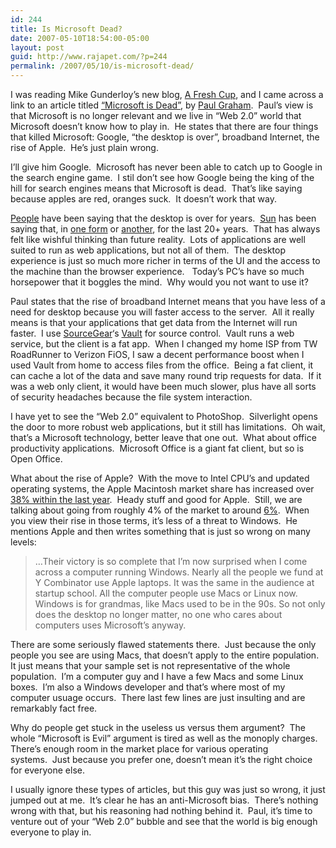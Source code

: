 ```yaml
---
id: 244
title: Is Microsoft Dead?
date: 2007-05-10T18:54:00-05:00
layout: post
guid: http://www.rajapet.com/?p=244
permalink: /2007/05/10/is-microsoft-dead/
---
```

I was reading Mike Gunderloy&#8217;s new blog, [A Fresh Cup](http://afreshcup.com/), and I came across a link to an article titled [&#8220;Microsoft is Dead&#8221;](http://www.paulgraham.com/microsoft.html), by [Paul Graham](http://en.wikipedia.org/wiki/Paul_Graham).  Paul&#8217;s view is that Microsoft is no longer relevant and we live in &#8220;Web 2.0&#8221; world that Microsoft doesn&#8217;t know how to play in.  He states that there are four things that killed Microsoft: Google, &#8220;the desktop is over&#8221;, broadband Internet, the rise of Apple.  He&#8217;s just plain wrong.

I&#8217;ll give him Google.  Microsoft has never been able to catch up to Google in the search engine game.  I stil don&#8217;t see how Google being the king of the hill for search engines means that Microsoft is dead.  That&#8217;s like saying because apples are red, oranges suck.  It doesn&#8217;t work that way.

[People](http://news.com.com/Change+is+in+the+air/2010-1071_3-5885975.html?tag=nefd.ac) have been saying that the desktop is over for years.  [Sun](http://www.sun.com/) has been saying that, in [one form](http://blogs.sun.com/jonathan/entry/the_network_is_the_computer) or [another](http://en.wikipedia.org/wiki/John_Gage), for the last 20+ years.  That has always felt like wishful thinking than future reality.  Lots of applications are well suited to run as web applications, but not all of them.  The desktop experience is just so much more richer in terms of the UI and the access to the machine than the browser experience.   Today&#8217;s PC&#8217;s have so much horsepower that it boggles the mind.  Why would you not want to use it?

Paul states that the rise of broadband Internet means that you have less of a need for desktop because you will faster access to the server.  All it really means is that your applications that get data from the Internet will run faster.  I use [SourceGear](http://www.sourcegear.com/)&#8216;s [Vault](http://www.sourcegear.com/vault/index.html) for source control.  Vault runs a web service, but the client is a fat app.  When I changed my home ISP from TW RoadRunner to Verizon FiOS, I saw a decent performance boost when I used Vault from home to access files from the office.  Being a fat client, it can cache a lot of the data and save many round trip requests for data.  If it was a web only client, it would have been much slower, plus have all sorts of security headaches because the file system interaction.  

I have yet to see the &#8220;Web 2.0&#8221; equivalent to PhotoShop.  Silverlight opens the door to more robust web applications, but it still has limitations.  Oh wait, that&#8217;s a Microsoft technology, better leave that one out.  What about office productivity applications.  Microsoft Office is a giant fat client, but so is Open Office.

What about the rise of Apple?  With the move to Intel CPU&#8217;s and updated operating systems, the Apple Macintosh market share has increased over [38% within the last year](http://www.macdailynews.com/index.php/weblog/comments/net_applications_apple_mac_market_share_at_621_percent_returns_to_growth/).  Heady stuff and good for Apple.  Still, we are talking about going from roughly 4% of the market to around [6%](http://macdailynews.com/index.php/weblog/comments/12806/).  When you view their rise in those terms, it&#8217;s less of a threat to Windows.  He mentions Apple and then writes something that is just so wrong on many levels:

> &#8230;Their victory is so complete that I&#8217;m now surprised when I come across a computer running Windows. Nearly all the people we fund at Y Combinator use Apple laptops. It was the same in the audience at startup school. All the computer people use Macs or Linux now. Windows is for grandmas, like Macs used to be in the 90s. So not only does the desktop no longer matter, no one who cares about computers uses Microsoft&#8217;s anyway.

There are some seriously flawed statements there.  Just because the only people you see are using Macs, that doesn&#8217;t apply to the entire population.  It just means that your sample set is not representative of the whole population.  I&#8217;m a computer guy and I have a few Macs and some Linux boxes.  I&#8217;m also a Windows developer and that&#8217;s where most of my computer usuage occurs.  There last few lines are just insulting and are remarkably fact free.

Why do people get stuck in the useless us versus them argument?  The whole &#8220;Microsoft is Evil&#8221; argument is tired as well as the monoply charges.  There&#8217;s enough room in the market place for various operating systems.  Just because you prefer one, doesn&#8217;t mean it&#8217;s the right choice for everyone else.

I usually ignore these types of articles, but this guy was just so wrong, it just jumped out at me.  It&#8217;s clear he has an anti-Microsoft bias.  There&#8217;s nothing wrong with that, but his reasoning had nothing behind it.  Paul, it&#8217;s time to venture out of your &#8220;Web 2.0&#8221; bubble and see that the world is big enough everyone to play in.